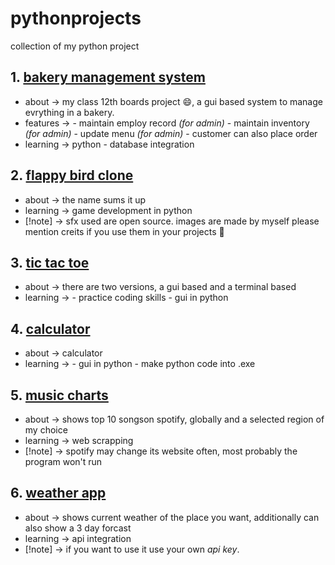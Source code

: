# pythonprojects
collection of my python project

## 1. [bakery management system](bakery_mng_sys)
- about -> my class 12th boards project 😄, a gui based system to manage evrything in a bakery.
- features -> - maintain employ record _(for admin)_
              - maintain inventory _(for admin)_
              - update menu _(for admin)_
              - customer can also place order
- learning -> python - database integration

## 2. [flappy bird clone](flappy)
- about -> the name sums it up
- learning -> game development in python
- [!note] -> sfx used are open source. images are made by myself please mention creits if you use them in your projects 🙂

## 3. [tic tac toe](tic_tac_toe)
- about -> there are two versions, a gui based and a terminal based
- learning -> - practice coding skills
              - gui in python

## 4. [calculator](calc)
- about -> calculator
- learning -> - gui in python
              - make python code into .exe

## 5. [music charts](music_charts)
- about -> shows top 10 songson spotify, globally and a selected region of my choice
- learning -> web scrapping
- [!note] -> spotify may change its website often, most probably the program won't run

## 6. [weather app](weather)
- about -> shows current weather of the place you want, additionally can also show a 3 day forcast
- learning -> api integration
- [!note] -> if you want to use it use your own _api key_. 
